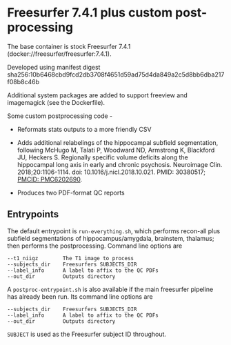 # Freesurfer 7.4.1 plus custom post-processing

The base container is stock Freesurfer 7.4.1 (docker://freesurfer/freesurfer:7.4.1).

Developed using manifest digest sha256:10b6468cbd9fcd2db3708f4651d59ad75d4da849a2c5d8bb6dba217f08b8c46b

Additional system packages are added to support freeview and imagemagick 
(see the Dockerfile).

Some custom postprocessing code -

- Reformats stats outputs to a more friendly CSV

- Adds additional relabelings of the hippocampal subfield segmentation, following
    McHugo M, Talati P, Woodward ND, Armstrong K, Blackford JU, Heckers S. 
    Regionally specific volume deficits along the hippocampal long axis in 
    early and chronic psychosis. Neuroimage Clin. 2018;20:1106-1114. 
    doi: 10.1016/j.nicl.2018.10.021. PMID: 30380517; 
    [PMCID: PMC6202690](https://www.ncbi.nlm.nih.gov/pmc/articles/PMC6202690/).

- Produces two PDF-format QC reports

## Entrypoints

The default entrypoint is `run-everything.sh`, which performs recon-all plus 
subfield segmentations of hippocampus/amygdala, brainstem, thalamus; then
performs the postprocessing. Command line options are

    --t1_niigz        The T1 image to process
    --subjects_dir    Freesurfers SUBJECTS_DIR
    --label_info      A label to affix to the QC PDFs
    --out_dir         Outputs directory

A `postproc-entrypoint.sh` is also available if the main freesurfer pipeline
has already been run. Its command line options are

    --subjects_dir    Freesurfers SUBJECTS_DIR
    --label_info      A label to affix to the QC PDFs
    --out_dir         Outputs directory

`SUBJECT` is used as the Freesurfer subject ID throughout.
